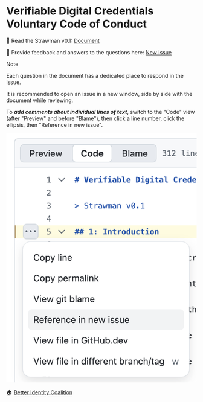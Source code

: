 # Verifiable Digital Credentials Voluntary Code of Conduct

📄 Read the Strawman v0.1: [Document](doc.md)

💬 Provide feedback and answers to the questions here: [New Issue](https://github.com/Better-Identity-Coalition/vdc-governance-codeofconduct/issues/new?template=feedback.yml)

> [!NOTE]
> Each question in the document has a dedicated place to respond in the issue.
>
> It is recommended to open an issue in a new window, side by side with the document while reviewing.
>

To ***add comments about individual lines of text***, switch to the "Code" view (after "Preview" and before "Blame"), then click a line number, click the ellipsis, then "Reference in new issue".

![screenshot of GitHub UI](assets/readme-refnewissue.png)

🏠 [Better Identity Coalition](https://www.betteridentity.org)
